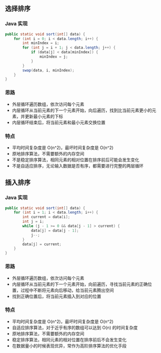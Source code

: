 ## 选择排序

### Java 实现

```java
public static void sort(int[] data) {
    for (int i = 0; i < data.length; i++) {
        int minIndex = i;
        for (int j = i + 1; j < data.length; j++) {
            if (data[j] < data[minIndex]) {
                minIndex = j;
            }
        }
        swap(data, i, minIndex);
    }
}
```

### 思路

- 外层循环遍历数组，依次访问每个元素
- 内层循环从当前元素的下一个元素开始，向后遍历，找到比当前元素更小的元素，并更新最小元素的下标
- 内层循环结束后，将当前元素和最小元素交换位置

### 特点

- 平均时间复杂度是 O(n^2)，最坏时间复杂度是 O(n^2)
- 原地排序算法，不需要额外的内存空间
- 不是稳定排序算法，相同元素的相对位置在排序前后可能会发生变化
- 不是自适应排序，无论输入数据是否有序，都需要进行完整的两层循环


## 插入排序

### Java 实现

```java
public static void sort(int[] data) {
    for (int i = 1; i < data.length; i++) {
        int current = data[i];
        int j = i;
        while (j - 1 >= 0 && data[j - 1] > current) {
            data[j] = data[j - 1];
            j--;
        }
        data[j] = current;
    }
}
```

### 思路

- 外层循环遍历数组，依次访问每个元素
- 内层循环从当前元素的下一个元素开始，向前遍历，寻找当前元素的正确位置，过程中不断将元素向后移动，给当前元素腾出空间
- 找到正确位置后，将当前元素插入到对应的位置

### 特点

- 平均时间复杂度是 O(n^2)，最坏时间复杂度是 O(n^2)
- 自适应排序算法，对于近乎有序的数组可以达到 O(n) 的时间复杂度
- 原地排序算法，不需要额外的内存空间
- 稳定排序算法，相同元素的相对位置在排序前后不会发生变化
- 在数据量小的时候表现优异，常作为高阶排序算法的优化手段



